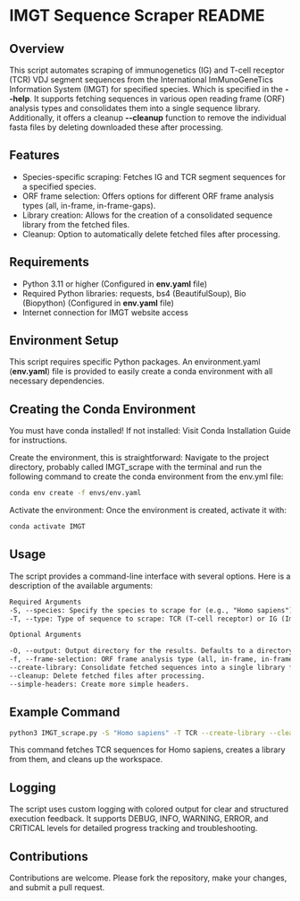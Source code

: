 # IMGT Sequence Scraper README

## Overview

This script automates scraping of immunogenetics (IG) and T-cell receptor (TCR) VDJ segment sequences from the International ImMunoGeneTics Information System (IMGT) for specified species. Which is specified in the **--help**. It supports fetching sequences in various open reading frame (ORF) analysis types and consolidates them into a single sequence library. Additionally, it offers a cleanup **--cleanup** function to remove the individual fasta files by deleting downloaded these after processing.

## Features

- Species-specific scraping: Fetches IG and TCR segment sequences for a specified species.
- ORF frame selection: Offers options for different ORF frame analysis types (all, in-frame, in-frame-gaps).
- Library creation: Allows for the creation of a consolidated sequence library from the fetched files.
- Cleanup: Option to automatically delete fetched files after processing.

## Requirements

- Python 3.11 or higher (Configured in **env.yaml** file)
- Required Python libraries: requests, bs4 (BeautifulSoup), Bio (Biopython) (Configured in **env.yaml** file)
- Internet connection for IMGT website access

## Environment Setup

This script requires specific Python packages. An environment.yaml (**env.yaml**) file is provided to easily create a conda environment with all necessary dependencies.

## Creating the Conda Environment

You must have conda installed! If not installed: Visit Conda Installation Guide for instructions.

Create the environment, this is straightforward: Navigate to the project directory, probably called IMGT_scrape with the terminal and run the following command to create the conda environment from the env.yml file:

```bash
conda env create -f envs/env.yaml
```

Activate the environment: Once the environment is created, activate it with:

``` bash
conda activate IMGT
```

## Usage

The script provides a command-line interface with several options. Here is a description of the available arguments:

``` txt
Required Arguments
-S, --species: Specify the species to scrape for (e.g., "Homo sapiens"). Script handles capitalization automatically.
-T, --type: Type of sequence to scrape: TCR (T-cell receptor) or IG (Immunoglobulin).

Optional Arguments

-O, --output: Output directory for the results. Defaults to a directory based on the species name.
-f, --frame-selection: ORF frame analysis type (all, in-frame, in-frame-gaps).
--create-library: Consolidate fetched sequences into a single library file.
--cleanup: Delete fetched files after processing.
--simple-headers: Create more simple headers.
```

## Example Command

``` bash
python3 IMGT_scrape.py -S "Homo sapiens" -T TCR --create-library --cleanup --simple-headers
```

This command fetches TCR sequences for Homo sapiens, creates a library from them, and cleans up the workspace.

## Logging

The script uses custom logging with colored output for clear and structured execution feedback. It supports DEBUG, INFO, WARNING, ERROR, and CRITICAL levels for detailed progress tracking and troubleshooting.

## Contributions

Contributions are welcome. Please fork the repository, make your changes, and submit a pull request.
